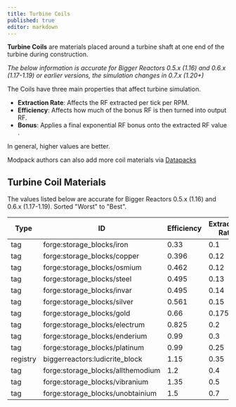 ```yaml
---
title: Turbine Coils
published: true
editor: markdown
---
```


**Turbine Coils** are materials placed around a turbine shaft at one end of the turbine during construction.

*The below information is accurate for Bigger Reactors 0.5.x (1.16) and 0.6.x (1.17-1.19) or earlier versions, the simulation changes in 0.7.x (1.20+)*

The Coils have three main properties that affect turbine simulation. 

- **Extraction Rate**: Affects the RF extracted per tick per RPM.
- **Efficiency**: Affects how much of the bonus RF is then turned into output RF.
- **Bonus**: Applies a final exponential RF bonus onto the extracted RF value .

In general, higher values are better.

Modpack authors can also add more coil materials via [Datapacks](https://biggerseries.net/biggerreactors/datapacks)

## Turbine Coil Materials

The values listed below are accurate for Bigger Reactors 0.5.x (1.16) and 0.6.x (1.17-1.19).
Sorted "Worst" to "Best".


| Type | ID | Efficiency | Extraction Rate | Bonus |
| --- | --- | --- | --- | --- |
| tag | forge:storage_blocks/iron | 0.33 | 0.1 | 1 |
| tag | forge:storage_blocks/copper | 0.396 | 0.12 | 1 |
| tag | forge:storage_blocks/osmium | 0.462 | 0.12 | 1 |
| tag | forge:storage_blocks/steel | 0.495 | 0.13 | 1 |
| tag | forge:storage_blocks/invar | 0.495 | 0.14 | 1 |
| tag | forge:storage_blocks/silver | 0.561 | 0.15 | 1 |
| tag | forge:storage_blocks/gold | 0.66 | 0.175 | 1 |
| tag | forge:storage_blocks/electrum | 0.825 | 0.2 | 1 |
| tag | forge:storage_blocks/enderium | 0.99 | 0.3 | 1.02 |
| tag | forge:storage_blocks/platinum | 0.99 | 0.25 | 1 |
| registry | biggerreactors:ludicrite_block | 1.15 | 0.35 | 1.02 |
| tag | forge:storage_blocks/allthemodium | 1.2 | 0.4 | 1.02 |
| tag | forge:storage_blocks/vibranium | 1.35 | 0.5 | 1.04 |
| tag | forge:storage_blocks/unobtainium | 1.5 | 0.7 | 1.06 |
